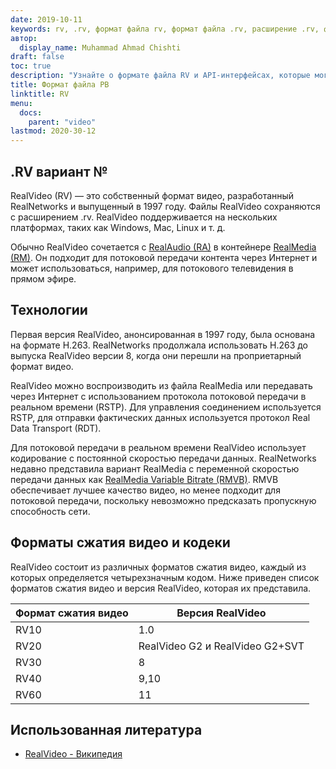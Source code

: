 ```yaml
---
date: 2019-10-11
keywords: rv, .rv, формат файла rv, формат файла .rv, расширение .rv, формат видео rv, формат файла RealVideo
автор:
  display_name: Muhammad Ahmad Chishti
draft: false
toc: true
description: "Узнайте о формате файла RV и API-интерфейсах, которые могут создавать и открывать файлы RV."
title: Формат файла РВ
linktitle: RV
menu:
  docs:
    parent: "video"
lastmod: 2020-30-12
---
```


## .RV вариант № ##

RealVideo (RV) — это собственный формат видео, разработанный RealNetworks и выпущенный в 1997 году. Файлы RealVideo сохраняются с расширением .rv. RealVideo поддерживается на нескольких платформах, таких как Windows, Mac, Linux и т. д.

Обычно RealVideo сочетается с [RealAudio (RA)](/ru/audio/ra/) в контейнере [RealMedia (RM)](/ru/video/rm/). Он подходит для потоковой передачи контента через Интернет и может использоваться, например, для потокового телевидения в прямом эфире.

## Технологии ##

Первая версия RealVideo, анонсированная в 1997 году, была основана на формате H.263. RealNetworks продолжала использовать H.263 до выпуска RealVideo версии 8, когда они перешли на проприетарный формат видео.

RealVideo можно воспроизводить из файла RealMedia или передавать через Интернет с использованием протокола потоковой передачи в реальном времени (RSTP). Для управления соединением используется RSTP, для отправки фактических данных используется протокол Real Data Transport (RDT).

Для потоковой передачи в реальном времени RealVideo использует кодирование с постоянной скоростью передачи данных. RealNetworks недавно представила вариант RealMedia с переменной скоростью передачи данных как [RealMedia Variable Bitrate (RMVB)](/ru/video/rmvb/). RMVB обеспечивает лучшее качество видео, но менее подходит для потоковой передачи, поскольку невозможно предсказать пропускную способность сети.

## Форматы сжатия видео и кодеки ##

RealVideo состоит из различных форматов сжатия видео, каждый из которых определяется четырехзначным кодом. Ниже приведен список форматов сжатия видео и версия RealVideo, которая их представила.

|Формат сжатия видео|Версия RealVideo|
|---|---|
|RV10|1.0|
|RV20|RealVideo G2 и RealVideo G2+SVT|
|RV30|8|
|RV40|9,10|
|RV60|11|

## Использованная литература ##

- [RealVideo - Википедия](https://en.wikipedia.org/wiki/RealVideo)

